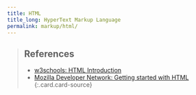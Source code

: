 ```yaml
---
title: HTML
title_long: HyperText Markup Language
permalink: markup/html/
---
```



> References
> ---
> - [w3schools: HTML Introduction](https://developer.mozilla.org/en-US/docs/Web/JavaScript/Reference/Global_Objects/JSON)
> - [Mozilla Developer Network: Getting started with HTML](https://developer.mozilla.org/en-US/docs/Learn/HTML/Introduction_to_HTML/Getting_started)
{:.card.card-source}


